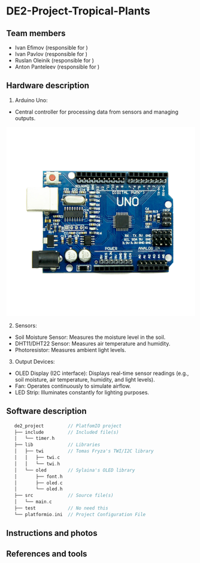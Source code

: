 # DE2-Project-Tropical-Plants

## Team members

* Ivan Efimov (responsible for )
* Ivan Pavlov (responsible for )
* Ruslan Oleinik (responsible for )
* Anton Panteleev (responsible for )

## Hardware description
1. Arduino Uno:
* Central controller for processing data from sensors and managing outputs.

![arduino_uno](images/arduino_uno.png)

2. Sensors:
* Soil Moisture Sensor: Measures the moisture level in the soil.
* DHT11/DHT22 Sensor: Measures air temperature and humidity.
* Photoresistor: Measures ambient light levels.

3. Output Devices:
* OLED Display (I2C interface): Displays real-time sensor readings (e.g., soil moisture, air temperature, humidity, and light levels).
* Fan: Operates continuously to simulate airflow.
* LED Strip: Illuminates constantly for lighting purposes.

## Software description

```c
   de2_project         // PlatfomIO project
   ├── include         // Included file(s)
   │   └── timer.h
   ├── lib             // Libraries
   │   ├── twi         // Tomas Fryza's TWI/I2C library
   │   │   ├── twi.c
   │   │   └── twi.h
   │   └── oled        // Sylaina's OLED library
   │       ├── font.h
   │       ├── oled.c
   │       └── oled.h
   ├── src             // Source file(s)
   │   └── main.c
   ├── test            // No need this
   └── platformio.ini  // Project Configuration File
```

## Instructions and photos

## References and tools
